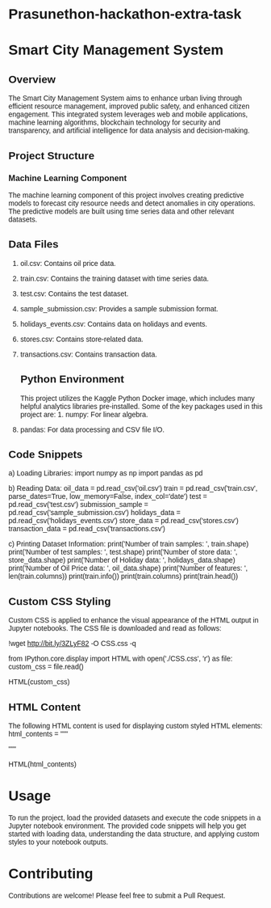 # Prasunethon-hackathon-extra-task
# Smart City Management System
## Overview
The Smart City Management System aims to enhance urban living through efficient resource management, improved public safety, and enhanced citizen engagement. This integrated system leverages web and mobile applications, machine learning algorithms, blockchain technology for security and transparency, and artificial intelligence for data analysis and decision-making.

## Project Structure
### Machine Learning Component
The machine learning component of this project involves creating predictive models to forecast city resource needs and detect anomalies in city operations. The predictive models are built using time series data and other relevant datasets.

## Data Files
1. oil.csv: Contains oil price data.
2. train.csv: Contains the training dataset with time series data.
3. test.csv: Contains the test dataset.
4. sample_submission.csv: Provides a sample submission format.
5. holidays_events.csv: Contains data on holidays and events.
6. stores.csv: Contains store-related data.
7. transactions.csv: Contains transaction data.

   ## Python Environment
   This project utilizes the Kaggle Python Docker image, which includes many helpful analytics libraries pre-installed. Some of the key packages used in this project are: 1. numpy: For linear algebra.
2. pandas: For data processing and CSV file I/O.

## Code Snippets
a) Loading Libraries:
import numpy as np
import pandas as pd

b) Reading Data:
oil_data = pd.read_csv('oil.csv')
train = pd.read_csv('train.csv', parse_dates=True, low_memory=False, index_col='date')
test = pd.read_csv('test.csv')
submission_sample = pd.read_csv('sample_submission.csv')
holidays_data = pd.read_csv('holidays_events.csv')
store_data = pd.read_csv('stores.csv')
transaction_data = pd.read_csv('transactions.csv')

c) Printing Dataset Information:
print('Number of train samples: ', train.shape)
print('Number of test samples: ', test.shape)
print('Number of store data: ', store_data.shape)
print('Number of Holiday data: ', holidays_data.shape)
print('Number of Oil Price data: ', oil_data.shape)
print('Number of features: ', len(train.columns))
print(train.info())
print(train.columns)
print(train.head())

## Custom CSS Styling
Custom CSS is applied to enhance the visual appearance of the HTML output in Jupyter notebooks. The CSS file is downloaded and read as follows:

!wget http://bit.ly/3ZLyF82 -O CSS.css -q

from IPython.core.display import HTML
with open('./CSS.css', 'r') as file:
    custom_css = file.read()

HTML(custom_css)

## HTML Content
The following HTML content is used for displaying custom styled HTML elements:
html_contents = """
<!DOCTYPE html>
<html lang="en">
    <head>
        <link rel="stylesheet" href="https://www.w3schools.com/w3css/4/w3.css">
        <link rel="stylesheet" href="https://fonts.googleapis.com/css?family=Raleway">
        <link rel="stylesheet" href="https://fonts.googleapis.com/css?family=Roboto">
        <link rel="stylesheet" href="https://fonts.googleapis.com/css?family=Verdana">
        <link rel="stylesheet" href="https://fonts.googleapis.com/css?family=Open Sans">
        <link rel="stylesheet" href="https://cdnjs.cloudflare.com/ajax/libs/font-awesome/4.7.0/css/font-awesome.min.css">
        <style>
        .title-section{
            font-family: "Roboto", Verdana, sans-serif;
            font-weight: bold;
            color: "#6A8CAF";
            letter-spacing: 6px;
        }
        hr { border: 1px solid #E58F65 !important;
             color: #E58F65 !important;
             background: #E58F65 !important;
           }
        body {
            font-family: "Verdana", sans-serif;
            }
        </style>
    </head>
</html>
"""

HTML(html_contents)

# Usage
To run the project, load the provided datasets and execute the code snippets in a Jupyter notebook environment. The provided code snippets will help you get started with loading data, understanding the data structure, and applying custom styles to your notebook outputs.

# Contributing
Contributions are welcome! Please feel free to submit a Pull Request.




